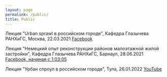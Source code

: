 ```yaml
---
layout: page
permalink: /public/
title: Public
---
```


Лекция "Urban sprawl в российском городе", Кафедра Глазычева РАНХиГС, Москва, 22.03.2021
[Facebook](https://www.facebook.com/urbanion/videos/196016372324268)


Лекция "Немецкий опыт реконструкции районов малоэтажной жилой застройки", Кафедра Глазычева РАНХиГС, Барнаул, 28.06.2021
[Facebook, начиная с 1:03:05](https://www.facebook.com/urbanion/videos/197838012129878)


Лекция "Урбан спроул в российском городе", Тула, 26.01.2022
[YouTube](https://www.youtube.com/watch?v=d6q_-sO_DtQ&t=14s)
